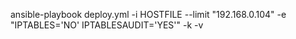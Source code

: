 ansible-playbook deploy.yml -i HOSTFILE  --limit "192.168.0.104" -e "IPTABLES='NO' IPTABLESAUDIT='YES'" -k -v
